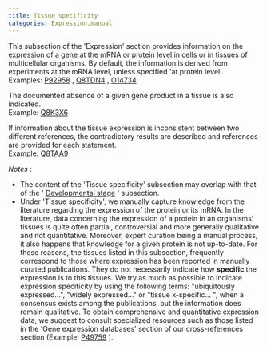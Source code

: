 ```yaml
---
title: Tissue specificity
categories: Expression,manual
---
```


This subsection of the 'Expression' section provides information on the expression of a gene at the mRNA or protein level in cells or in tissues of multicellular organisms. By default, the information is derived from experiments at the mRNA level, unless specified 'at protein level'.  
Examples: [P92958](http://www.uniprot.org/uniprotkb/P92958#expression) , [Q8TDN4](http://www.uniprot.org/uniprotkb/Q8TDN4#expression) , [O14734](http://www.uniprot.org/uniprotkb/O14734#expression)

The documented absence of a given gene product in a tissue is also indicated.  
Example: [Q8K3X6](http://www.uniprot.org/uniprotkb/Q8K3X6#expression)

If information about the tissue expression is inconsistent between two different references, the contradictory results are described and references are provided for each statement.  
Example: [Q8TAA9](http://www.uniprot.org/uniprotkb/Q8TAA9#expression)

*Notes* :

-   The content of the 'Tissue specificity' subsection may overlap with that of the ' [Developmental stage](http://www.uniprot.org/manual/developmental_stage) ' subsection.
-   Under 'Tissue specificity', we manually capture knowledge from the literature regarding the expression of the protein or its mRNA. In the literature, data concerning the expression of a protein in an organisms' tissues is quite often partial, controversial and more generally qualitative and not quantitative. Moreover, expert curation being a manual process, it also happens that knowledge for a given protein is not up-to-date. For these reasons, the tissues listed in this subsection, frequently correspond to those where expression has been reported in manually curated publications. They do not necessarily indicate how **specific** the expression is to this tissues. We try as much as possible to indicate expression specificity by using the following terms: "ubiquitously expressed...", "widely expressed..." or "tissue x-specific... ", when a consensus exists among the publications, but the information does remain qualitative. To obtain comprehensive and quantitative expression data, we suggest to consult specialized resources such as those listed in the 'Gene expression databases' section of our cross-references section (Example: [P49759](http://www.uniprot.org/uniprotkb/P49759#expression) ).
